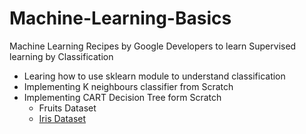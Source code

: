 # Machine-Learning-Basics
 Machine Learning Recipes by Google Developers to learn Supervised learning by Classification 
 
 - Learing how to use sklearn module to understand classification
 - Implementing  K neighbours classifier from Scratch
 - Implementing CART Decision Tree form Scratch
    - Fruits Dataset
    - [Iris Dataset](https://en.wikipedia.org/wiki/Iris_flower_data_set)
